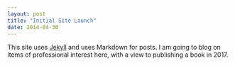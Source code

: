 ```yaml
---
layout: post
title: "Initial Site Launch"
date: 2014-04-30
---
```


This site uses [Jekyll](http://jekyllrb.com) and uses Markdown for posts. I am going to blog on items of professional interest here, with a view to publishing a book in 2017.
